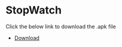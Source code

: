 # StopWatch

Click the below link to download the .apk file

- <a href="/stopwatch.apk" download = "stopwatch.apk">Download</a>


